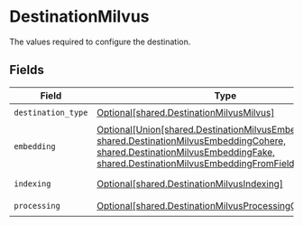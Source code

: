 # DestinationMilvus

The values required to configure the destination.


## Fields

| Field                                                                                                                                                                                                                                         | Type                                                                                                                                                                                                                                          | Required                                                                                                                                                                                                                                      | Description                                                                                                                                                                                                                                   |
| --------------------------------------------------------------------------------------------------------------------------------------------------------------------------------------------------------------------------------------------- | --------------------------------------------------------------------------------------------------------------------------------------------------------------------------------------------------------------------------------------------- | --------------------------------------------------------------------------------------------------------------------------------------------------------------------------------------------------------------------------------------------- | --------------------------------------------------------------------------------------------------------------------------------------------------------------------------------------------------------------------------------------------- |
| `destination_type`                                                                                                                                                                                                                            | [Optional[shared.DestinationMilvusMilvus]](undefined/models/shared/destinationmilvusmilvus.md)                                                                                                                                                | :heavy_check_mark:                                                                                                                                                                                                                            | N/A                                                                                                                                                                                                                                           |
| `embedding`                                                                                                                                                                                                                                   | [Optional[Union[shared.DestinationMilvusEmbeddingOpenAI, shared.DestinationMilvusEmbeddingCohere, shared.DestinationMilvusEmbeddingFake, shared.DestinationMilvusEmbeddingFromField]]](undefined/models/shared/destinationmilvusembedding.md) | :heavy_check_mark:                                                                                                                                                                                                                            | Embedding configuration                                                                                                                                                                                                                       |
| `indexing`                                                                                                                                                                                                                                    | [Optional[shared.DestinationMilvusIndexing]](undefined/models/shared/destinationmilvusindexing.md)                                                                                                                                            | :heavy_check_mark:                                                                                                                                                                                                                            | Indexing configuration                                                                                                                                                                                                                        |
| `processing`                                                                                                                                                                                                                                  | [Optional[shared.DestinationMilvusProcessingConfigModel]](undefined/models/shared/destinationmilvusprocessingconfigmodel.md)                                                                                                                  | :heavy_check_mark:                                                                                                                                                                                                                            | N/A                                                                                                                                                                                                                                           |
